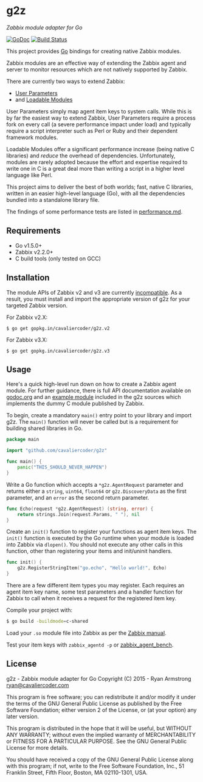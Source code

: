 # g2z

*Zabbix module adapter for Go*

[![GoDoc](https://godoc.org/github.com/cavaliercoder/g2z?status.svg)](http://godoc.org/github.com/cavaliercoder/g2z) [![Build Status](https://travis-ci.org/cavaliercoder/g2z.svg?branch=master)](https://travis-ci.org/cavaliercoder/g2z)

This project provides [Go](https://golang.org/) bindings for creating native
Zabbix modules.

Zabbix modules are an effective way of extending the Zabbix agent and server to
monitor resources which are not natively supported by Zabbix. 

There are currently two ways to extend Zabbix:

* [User Parameters](https://www.zabbix.com/documentation/2.4/manual/config/items/userparameters)
* and [Loadable Modules](https://www.zabbix.com/documentation/2.4/manual/config/items/loadablemodules?s[]=module)

User Parameters simply map agent item keys to system calls. While this is by
far the easiest way to extend Zabbix, User Parameters require a process fork on
every call (a severe performance impact under load) and typically require a
script interpreter such as Perl or Ruby and their dependent framework modules.

Loadable Modules offer a significant performance increase (being native C
libraries) and *reduce* the overhead of dependencies. Unfortunately, modules
are rarely adopted because the effort and expertise required to write one in C
is a great deal more than writing a script in a higher level language like
Perl.

This project aims to deliver the best of both worlds; fast, native C libraries,
written in an easier high-level language (Go), with all the dependencies bundled
into a standalone library file.

The findings of some performance tests are listed in [performance.md](performance.md).


## Requirements

* Go v1.5.0+
* Zabbix v2.2.0+
* C build tools (only tested on GCC)


## Installation

The module APIs of Zabbix v2 and v3 are currently
[incompatible](https://support.zabbix.com/browse/ZBX-10428). As a result, you
must install and import the appropriate version of g2z for your targeted Zabbix
version.

For Zabbix v2.X:

	$ go get gopkg.in/cavaliercoder/g2z.v2

For Zabbix v3.X:

	$ go get gopkg.in/cavaliercoder/g2z.v3


## Usage

Here's a quick high-level run down on how to create a Zabbix agent module. For 
further guidance, there is full API documentation available on
[godoc.org](http://godoc.org/github.com/cavaliercoder/g2z) and an
[example module](https://github.com/cavaliercoder/g2z/blob/master/dummy/dummy.go)
included in the g2z sources which implements the dummy C module published by
Zabbix.

To begin, create a mandatory `main()` entry point to your library and import
g2z. The `main()` function will never be called but is a requirement for
building shared libraries in Go.

```go
package main

import "github.com/cavaliercoder/g2z"

func main() {
    panic("THIS_SHOULD_NEVER_HAPPEN")
}

```

Write a Go function which accepts a `*g2z.AgentRequest` parameter and returns
either a `string`, `uint64`, `float64` or `g2z.DiscoveryData` as the first
parameter, and an `error` as the second return parameter.

```go
func Echo(request *g2z.AgentRequest) (string, error) {
    return strings.Join(request.Params, " "), nil
}

```

Create an `init()` function to register your functions as agent item keys. The
`init()` function is executed by the Go runtime when your module is loaded into
Zabbix via `dlopen()`. You should not execute any other calls in this function,
other than registering your items and init/uninit handlers.

```go
func init() {
    g2z.RegisterStringItem("go.echo", "Hello world!", Echo)
}

```

There are a few different item types you may register. Each requires an agent
item key name, some test parameters and a handler function for Zabbix to call
when it receives a request for the registered item key.

Compile your project with:

```bash
$ go build -buildmode=c-shared
```

Load your `.so` module file into Zabbix as per the
[Zabbix manual](https://www.zabbix.com/documentation/2.2/manual/config/items/loadablemodules#configuration_parameters).

Test your item keys with `zabbix_agentd -p` or
[zabbix_agent_bench](https://github.com/cavaliercoder/zabbix_agent_bench).


## License

g2z - Zabbix module adapter for Go
Copyright (C) 2015 - Ryan Armstrong <ryan@cavaliercoder.com>

This program is free software; you can redistribute it and/or modify
it under the terms of the GNU General Public License as published by
the Free Software Foundation; either version 2 of the License, or
(at your option) any later version.

This program is distributed in the hope that it will be useful,
but WITHOUT ANY WARRANTY; without even the implied warranty of
MERCHANTABILITY or FITNESS FOR A PARTICULAR PURPOSE. See the
GNU General Public License for more details.

You should have received a copy of the GNU General Public License
along with this program; if not, write to the Free Software
Foundation, Inc., 51 Franklin Street, Fifth Floor, Boston, MA  02110-1301, USA.
